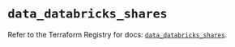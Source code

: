 # `data_databricks_shares`

Refer to the Terraform Registry for docs: [`data_databricks_shares`](https://registry.terraform.io/providers/databricks/databricks/1.86.0/docs/data-sources/shares).
